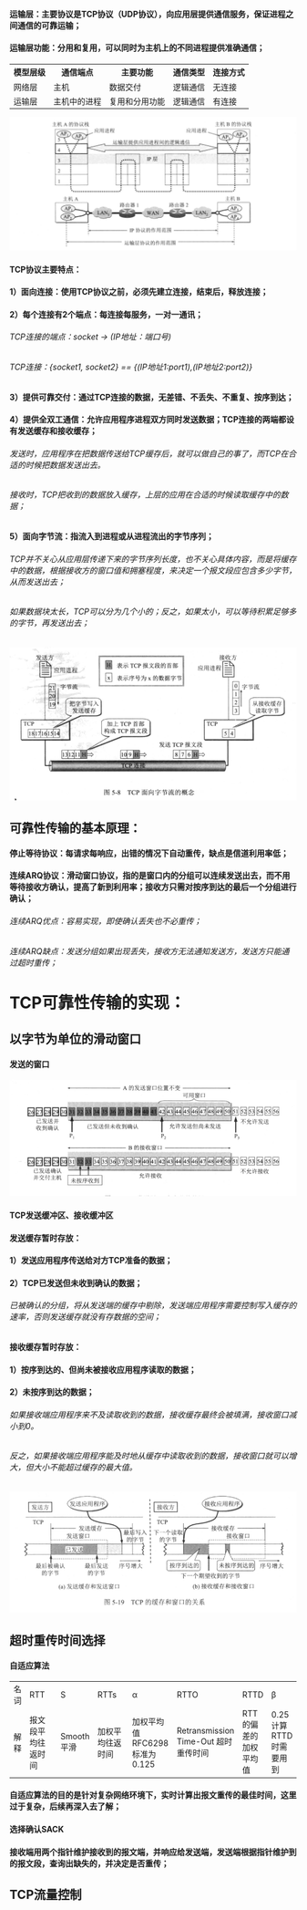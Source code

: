 #### 运输层：主要协议是TCP协议（UDP协议），向应用层提供通信服务，保证进程之间通信的可靠运输；
#### 运输层功能：分用和复用，可以同时为主机上的不同进程提供准确通信；

<table>
    <th>模型层级</th>
    <th>通信端点</th>
    <th>主要功能</th>
    <th>通信类型</th>
    <th>连接方式</th>
    <tr>
        <td>网络层</td>
        <td>主机</td>
        <td>数据交付</td>
        <td>逻辑通信</td>
        <td>无连接</td>
    </tr>
    <tr>
        <td>运输层</td>
        <td>主机中的进程</td>
        <td>复用和分用功能</td>
        <td>逻辑通信</td>
        <td>有连接</td>
    </tr>
</table>

![](../resource/image/计算机组成原理/运输层通信流程.png "1")

#### TCP协议主要特点：
#### 1）面向连接：使用TCP协议之前，必须先建立连接，结束后，释放连接；
#### 2）每个连接有2个端点：每连接每服务，一对一通讯；
###### TCP连接的端点：socket -> (IP地址：端口号)
###### TCP连接：{socket1, socket2} == {(IP地址1:port1),(IP地址2:port2)}
#### 3）提供可靠交付：通过TCP连接的数据，无差错、不丢失、不重复、按序到达；
#### 4）提供全双工通信：允许应用程序进程双方同时发送数据；TCP连接的两端都设有发送缓存和接收缓存；
###### 发送时，应用程序在把数据传送给TCP缓存后，就可以做自己的事了，而TCP在合适的时候把数据发送出去。
###### 接收时，TCP把收到的数据放入缓存，上层的应用在合适的时候读取缓存中的数据；
#### 5）面向字节流：指流入到进程或从进程流出的字节序列；
###### TCP并不关心从应用层传递下来的字节序列长度，也不关心具体内容，而是将缓存中的数据，根据接收方的窗口值和拥塞程度，来决定一个报文段应包含多少字节，从而发送出去；
###### 如果数据块太长，TCP可以分为几个小的；反之，如果太小，可以等待积累足够多的字节，再发送出去；

![](../resource/image/计算机组成原理/TCP面向字节流概念.png "1")

## 可靠性传输的基本原理：
#### 停止等待协议：每请求每响应，出错的情况下自动重传，缺点是信道利用率低；
#### 连续ARQ协议：滑动窗口协议，指的是窗口内的分组可以连续发送出去，而不用等待接收方确认，提高了新到利用率；接收方只需对按序到达的最后一个分组进行确认；
###### 连续ARQ优点：容易实现，即使确认丢失也不必重传；
###### 连续ARQ缺点：发送分组如果出现丢失，接收方无法通知发送方，发送方只能通过超时重传；

# TCP可靠性传输的实现：
## 以字节为单位的滑动窗口
#### 发送的窗口
![](../resource/image/计算机组成原理/TCP滑动窗口.png "1")

#### TCP发送缓冲区、接收缓冲区
#### 发送缓存暂时存放：
#### 1）发送应用程序传送给对方TCP准备的数据；
#### 2）TCP已发送但未收到确认的数据；
###### 已被确认的分组，将从发送端的缓存中剔除，发送端应用程序需要控制写入缓存的速率，否则发送缓存就没有存数据的空间；

#### 接收缓存暂时存放：
#### 1）按序到达的、但尚未被接收应用程序读取的数据；
#### 2）未按序到达的数据；
###### 如果接收端应用程序来不及读取收到的数据，接收缓存最终会被填满，接收窗口减小到0。
###### 反之，如果接收端应用程序能及时地从缓存中读取收到的数据，接收窗口就可以增大，但大小不能超过缓存的最大值。

![](../resource/image/计算机组成原理/TCP缓存跟窗口的关系.png "1")



## 超时重传时间选择
#### 自适应算法

<table>
    <tr>
        <td>名词</td>
        <td>RTT</td>
        <td>S</td>
        <td>RTTs</td>
        <td>α</td>
        <td>RTTO</td>
        <td>RTTD</td>
        <td>β</td>
    </tr>
    <tr>
        <td>解释</td>
        <td width="800px">报文段平均往返时间</td>
        <td>Smooth 平滑</td>
        <td width="800px">加权平均往返时间</td>
        <td width="100px">加权平均值 RFC6298标准为0.125</td>
        <td>Retransmission Time-Out 超时重传时间</td>
        <td>RTT的偏差的加权平均值</td>
        <td>0.25 计算RTTD时需要用到</td>
    </tr>
</table>

#### 自适应算法的目的是针对复杂网络环境下，实时计算出报文重传的最佳时间，这里过于复杂，后续再深入去了解；


#### 选择确认SACK
#### 接收端用两个指针维护接收到的报文端，并响应给发送端，发送端根据指针维护到的报文段，查询出缺失的，并决定是否重传；

## TCP流量控制
